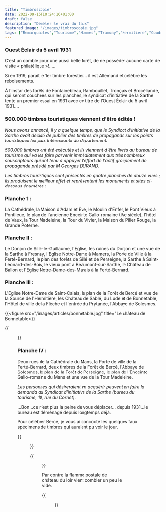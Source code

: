 ```yaml
---
title: "Timbroscopie"
date: 2022-09-15T10:24:16+01:00
draft: false
description: "Démêler le vrai du faux"
featured_image: "/images/timbroscopie.jpg"
tags: ["Remarquables","Tourisme","Hommes","Tramway","Hermitiere","Coudre","Boppe"]
---
```


### Ouest Éclair du 5 avril 1931

C’est un comble pour une aussi belle forêt, 
de ne posséder aucune carte de visite « philatélique »!…..

Si en 1919, paraît le 1er timbre forestier… il est Allemand et célèbre les reboisements. 

À l’instar des forêts de Fontainebleau, Rambouillet, Tronçais et Brocéliande, 
qui seront couchées sur les planches, le syndicat d’initiative de la Sarthe 
tente un premier essai en 1931 avec ce titre de l’Ouest Éclair du 5 avril 1931….

### 500.000 timbres touristiques viennent d'être édités !

*Nous avons annoncé, il y a quelque temps, que le Syndicat d'initiative de la Sarthe avait décidé de publier 
des timbres de propagande sur les points touristiques les plus Intéressants du département.* 

*500.000 timbres ont été exécutés et ils viennent d'être livrés au bureau de tourisme qui va les faire parvenir 
immédiatement aux très nombreux souscripteurs qui ont tenu à appuyer l'effort de l'actif groupement de propagande 
présidé par M Georges DURAND.* 

*Les timbres touristiques sont présentés en quatre planches de douze vues ; ils produisent le meilleur effet et 
représentent les monuments et sites ci-dessous énumérés :* 

### Planche 1 : 
La Cathédrale, la Maison d'Adam et Eve, le Moulin d'Enfer, le Pont Vieux à Pontlieue, 
le plan de l'ancienne Enceinte Gallo-romaine (IVe siècle), l'hôtel de Vaux, la Tour Madeleine, la Tour du Vivier, 
la Maison du Pilier Rouge, la Grande Poterne. 
### Planche II : 
Le Donjon de Sillé-le-Guillaume, l'Eglise, les ruines du Donjon et une vue de la Sarthe à
Fresnay,
l'Eglise Notre-Dame à Mamers, la Porte de Ville à la Ferté-Bernard, le plan des forêts de Sillé et de Perseigne,
la Sarthe à Saint-Léonard-des-Bois, le vieux pont a Beaumont-sur-Sarthe, le Château de Ballon et 
l'Eglise Notre-Dame-des-Marais à la Ferté-Bernard. 
### Planche III :
L'Eglise Notre-Dame de Saint-Calais, le plan de la Forêt de Bercé et vue de la Source de 
l'Hermitière, les Château de Sablé, du Lude et de Bonnétable, l'Hôtel de ville de la Flèche et l'entrée du 
Prytanée, l'Abbaye de Solesmes. 

{{<figure src="/images/articles/bonnetable.jpg" title="Le château de Bonnétable>}}
  
{{<figure src="/images/articles/lelude.jpg" title="Papeterie de la Courbe">}} 

### Planche IV : 

Deux rues de la Cathédrale du Mans, la Porte de ville de la Ferté-Bernard, deux timbres de 
la Forêt de Bercé, l'Abbaye de Solesmes, le plan de la Forêt de Perseigne, le plan de l'Enceinte Gallo-romaine 
du Mans et une vue de la Tour Madeleine. 

*Les personnes qui désireraient en acquérir peuvent en faire la demanda au Syndicat d'initiative de la Sarthe (bureau du tourisme, 10, rue du Cornet).*

…Bon…ce n’est plus la peine de vous déplacer…
depuis 1931…le bureau est déménagé depuis longtemps déjà.
  
Pour célébrer Bercé, je vous ai concocté les quelques
faux spécimens de timbres qui auraient pu voir le jour.
  
{{<figure src="/images/articles/2022timbres.jpg" title="La mise en garde">}}
  
{{<figure src="/images/articles/391timbres.jpg" title="Les faux timbres de Bercé">}}
  
Par contre la flamme postale de château du loir vient combler un peu le vide.
  
{{<figure src="/images/articles/chateauloir.jpg" title="La flamme de Câteau du Loir">}}  

